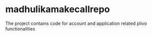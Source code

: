 madhulikamakecallrepo
=====================

The project contains code for account and application related plivo functionalities